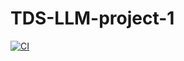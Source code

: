 # TDS-LLM-project-1
[![CI](https://github.com/Dongreayush1244/TDS-LLM-project-1/actions/workflows/ci.yml/badge.svg)](https://github.com/Dongreayush1244/TDS-LLM-project-1/actions/workflows/ci.yml)
